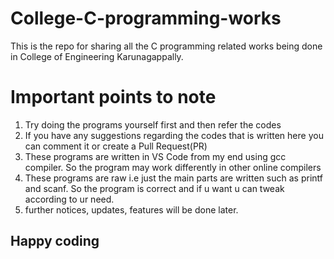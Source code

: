 # College-C-programming-works
This is the repo for sharing all the C programming related works being done in College of Engineering Karunagappally.

# Important points to note
1. Try doing the programs yourself first and then refer the codes
2. If you have any suggestions regarding the codes that is written here you can comment it or create a Pull Request(PR)
3. These programs are written in VS Code from my end using gcc compiler. So the program may work differently in other online compilers
4. These programs are raw i.e just the main parts are written such as printf and scanf. So the program is correct and if u want u can tweak according to ur need. 
5. further notices, updates, features will be done later.

## Happy coding
